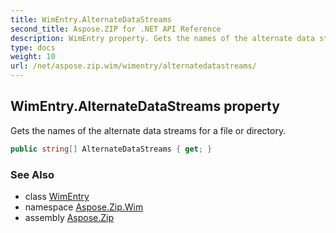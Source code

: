 ```yaml
---
title: WimEntry.AlternateDataStreams
second_title: Aspose.ZIP for .NET API Reference
description: WimEntry property. Gets the names of the alternate data streams for a file or directory
type: docs
weight: 10
url: /net/aspose.zip.wim/wimentry/alternatedatastreams/
---
```

## WimEntry.AlternateDataStreams property

Gets the names of the alternate data streams for a file or directory.

```csharp
public string[] AlternateDataStreams { get; }
```

### See Also

* class [WimEntry](../)
* namespace [Aspose.Zip.Wim](../../wimentry/)
* assembly [Aspose.Zip](../../../)


